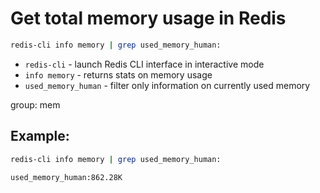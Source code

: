 # Get total memory usage in Redis

```bash
redis-cli info memory | grep used_memory_human:
```

- `redis-cli` - launch Redis CLI interface in interactive mode
- `info memory` - returns stats on memory usage
- `used_memory_human` - filter only information on currently used memory

group: mem

## Example: 
```bash
redis-cli info memory | grep used_memory_human:
```
```
used_memory_human:862.28K
```

